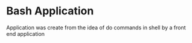 # Bash Application

<p>Application was create from the idea of do commands in shell by a front end application</p>